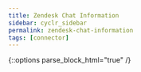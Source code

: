 ```yaml
---
title: Zendesk Chat Information
sidebar: cyclr_sidebar
permalink: zendesk-chat-information
tags: [connector]
---
```

{::options parse_block_html="true" /}
